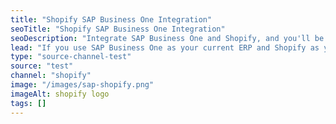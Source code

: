 ```yaml
---
title: "Shopify SAP Business One Integration"
seoTitle: "Shopify SAP Business One Integration"
seoDescription: "Integrate SAP Business One and Shopify, and you'll be able to streamline your workflow, simplify the ordering process and save time - and money. Find out more about how a SAP Business One Shopify Integration can help your business."
lead: "If you use SAP Business One as your current ERP and Shopify as your e-commerce website, it’s important that they can communicate with each other, with ease. That’s where Stock2Shop comes in: a SAP Business One Shopify integration will make your business run smoother. Here’s what you’ll be able to do:"
type: "source-channel-test"
source: "test"
channel: "shopify"
image: "/images/sap-shopify.png"
imageAlt: shopify logo
tags: []
---
```

    
